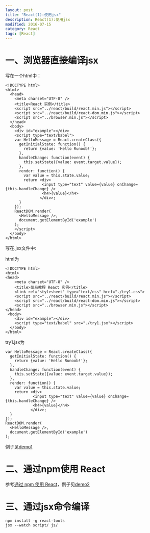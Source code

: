 ```yaml
---
layout: post
title: "React(1):使用jsx"
description: React(1):使用jsx
modified: 2016-07-15
category: React
tags: [React]
---
```


# 一、浏览器直接编译jsx

写在一个html中：

	<!DOCTYPE html>
	<html>
	  <head>
	    <meta charset="UTF-8" />
	    <title>React 实例</title>
	    <script src="../react/build/react.min.js"></script>
	    <script src="../react/build/react-dom.min.js"></script>
	    <script src="../browser.min.js"></script>
	  </head>
	  <body>
	    <div id="example"></div>
	    <script type="text/babel">
	    var HelloMessage = React.createClass({
	      getInitialState: function() {
	        return {value: 'Hello Runoob!'};
	      },
	      handleChange: function(event) {
	        this.setState({value: event.target.value});
	      },
	      render: function() {
	        var value = this.state.value;
	        return <div>
	                <input type="text" value={value} onChange={this.handleChange} /> 
	                <h4>{value}</h4>
	               </div>;
	      }
	    });
	    ReactDOM.render(
	      <HelloMessage />,
	      document.getElementById('example')
	    );
	    </script>
	  </body>
	</html>

写在.jsx文件中:

html为

	<!DOCTYPE html>
	<html>
	<head>
	    <meta charset="UTF-8" />
	    <title>菜鸟教程 React 实例</title>
	    <link rel="stylesheet" type="text/css" href="./try1.css">
	    <script src="../react/build/react.min.js"></script>
	    <script src="../react/build/react-dom.min.js"></script>
	    <script src="../browser.min.js"></script>
	</head>
	 <body>
	    <div id="example"></div>
	    <script type="text/babel" src="./try1.jsx"></script>
	  </body>
	</html>

try1.jsx为

	var HelloMessage = React.createClass({
	  getInitialState: function() {
	    return {value: 'Hello Runoob!'};
	  },
	  handleChange: function(event) {
	    this.setState({value: event.target.value});
	  },
	  render: function() {
	    var value = this.state.value;
	    return <div>
	            <input type="text" value={value} onChange={this.handleChange} /> 
	            <h4>{value}</h4>
	           </div>;
	  }
	});
	ReactDOM.render(
	  <HelloMessage />,
	  document.getElementById('example')
	);

例子见[demo1](https://github.com/zhhgit/react_coupons/tree/master/demo1-browser%20compile%20jsx)

# 二、通过npm使用 React

参考[通过 npm 使用 React](http://www.runoob.com/react/react-install.html)，例子见[demo2](https://github.com/zhhgit/react_coupons/tree/master/demo2-node%20compile%20jsx)

# 三、通过jsx命令编译

	npm install -g react-tools
	jsx --watch script/ js/